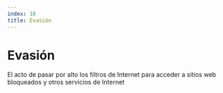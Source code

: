 ```yaml
---
index: 18
title: Evasión
---
```

# Evasión

El acto de pasar por alto los filtros de Internet para acceder a sitios web bloqueados y otros servicios de Internet